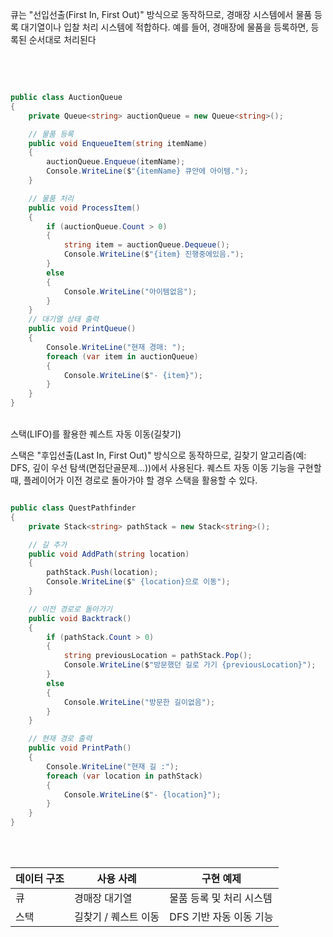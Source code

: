 
큐는 "선입선출(First In, First Out)" 방식으로 동작하므로, 경매장 시스템에서 물품 등록 대기열이나 입찰 처리 시스템에 적합하다.
예를 들어, 경매장에 물품을 등록하면, 등록된 순서대로 처리된다

<br>
<br>

```cs

public class AuctionQueue
{
    private Queue<string> auctionQueue = new Queue<string>();

    // 물품 등록
    public void EnqueueItem(string itemName)
    {
        auctionQueue.Enqueue(itemName);
        Console.WriteLine($"{itemName} 큐안에 아이템.");
    }

    // 물품 처리
    public void ProcessItem()
    {
        if (auctionQueue.Count > 0)
        {
            string item = auctionQueue.Dequeue();
            Console.WriteLine($"{item} 진행중에있음.");
        }
        else
        {
            Console.WriteLine("아이템없음");
        }
    }
    // 대기열 상태 출력
    public void PrintQueue()
    {
        Console.WriteLine("현재 경매: ");
        foreach (var item in auctionQueue)
        {
            Console.WriteLine($"- {item}");
        }
    }
}
```

<br>
스택(LIFO)를 활용한 퀘스트 자동 이동(길찾기)

스택은 "후입선출(Last In, First Out)" 방식으로 동작하므로, 길찾기 알고리즘(예: DFS, 깊이 우선 탐색(면접단골문제...))에서 사용된다. 퀘스트 자동 이동 기능을 구현할 때, 플레이어가 이전 경로로 돌아가야 할 경우 스택을 활용할 수 있다.

```cs

public class QuestPathfinder
{
    private Stack<string> pathStack = new Stack<string>();

    // 길 추가
    public void AddPath(string location)
    {
        pathStack.Push(location);
        Console.WriteLine($" {location}으로 이동");
    }

    // 이전 경로로 돌아가기
    public void Backtrack()
    {
        if (pathStack.Count > 0)
        {
            string previousLocation = pathStack.Pop();
            Console.WriteLine($"방문했던 길로 가기 {previousLocation}");
        }
        else
        {
            Console.WriteLine("방문한 길이없음");
        }
    }

    // 현재 경로 출력
    public void PrintPath()
    {
        Console.WriteLine("현재 길 :");
        foreach (var location in pathStack)
        {
            Console.WriteLine($"- {location}");
        }
    }
}
```




<br>
<br>


| 데이터 구조 | 사용 사례        | 구현 예제           |
| ------ | ------------ | --------------- |
| 큐      | 경매장 대기열      | 물품 등록 및 처리 시스템  |
| 스택     | 길찾기 / 퀘스트 이동 | DFS 기반 자동 이동 기능 |
